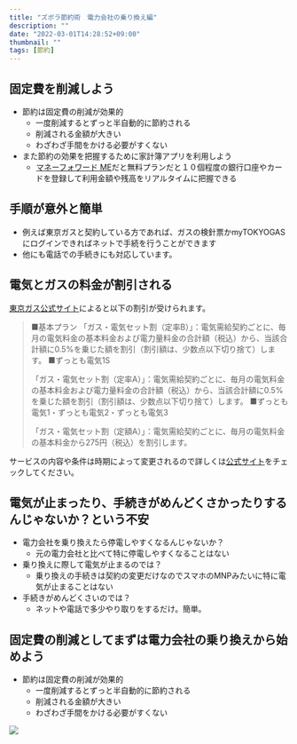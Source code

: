 ```yaml
---
title: "ズボラ節約術　電力会社の乗り換え編"
description: ""
date: "2022-03-01T14:28:52+09:00"
thumbnail: ""
tags: [節約]
---
```

## 固定費を削減しよう
- 節約は固定費の削減が効果的
  - 一度削減するとずっと半自動的に節約される
  - 削減される金額が大きい
  - わざわざ手間をかける必要がすくない
- また節約の効果を把握するために家計簿アプリを利用しよう
  - <a href="//ck.jp.ap.valuecommerce.com/servlet/referral?sid=3563352&pid=887689174" rel="nofollow"><img src="//ad.jp.ap.valuecommerce.com/servlet/gifbanner?sid=3563352&pid=887689174" height="1" width="1" border="0">マネーフォワード ME</a>だと無料プランだと１０個程度の銀行口座やカードを登録して利用金額や残高をリアルタイムに把握できる

## 手順が意外と簡単
- 例えば東京ガスと契約している方であれば、ガスの検針票かmyTOKYOGASにログインできればネットで手続を行うことができます
- 他にも電話での手続きにも対応しています。

## 電気とガスの料金が割引される
[東京ガス公式サイト](https://home.tokyo-gas.co.jp/power/ryokin/menu_waribiki/futai.html)によると以下の割引が受けられます。
> ■基本プラン
>   「ガス・電気セット割（定率B）」：電気需給契約ごとに、毎月の電気料金の基本料金および電力量料金の合計額（税込）から、当該合計額に0.5%を乗じた額を割引（割引額は、少数点以下切り捨て）します。
>     ■ずっとも電気1S
> 
>   「ガス・電気セット割（定率A）」：電気需給契約ごとに、毎月の電気料金の基本料金および電力量料金の合計額（税込）から、当該合計額に0.5%を乗じた額を割引（割引額は、少数点以下切り捨て）します。
>     ■ずっとも電気1・ずっとも電気2・ずっとも電気3
> 
>   「ガス・電気セット割（定額A）」：電気需給契約ごとに、毎月の電気料金の基本料金から275円（税込）を割引します。

サービスの内容や条件は時期によって変更されるので詳しくは[公式サイト](https://home.tokyo-gas.co.jp/power/ryokin/menu_waribiki/index.html)をチェックしてください。

## 電気が止まったり、手続きがめんどくさかったりするんじゃないか？という不安
- 電力会社を乗り換えたら停電しやすくなるんじゃないか？
  - 元の電力会社と比べて特に停電しやすくなることはない
- 乗り換えに際して電気が止まるのでは？
  - 乗り換えの手続きは契約の変更だけなのでスマホのMNPみたいに特に電気が止まることはない
- 手続きがめんどくさいのでは？
  - ネットや電話で多少やり取りをするだけ。簡単。

## 固定費の削減としてまずは電力会社の乗り換えから始めよう
- 節約は固定費の削減が効果的
  - 一度削減するとずっと半自動的に節約される
  - 削減される金額が大きい
  - わざわざ手間をかける必要がすくない

<script language="javascript" src="//ad.jp.ap.valuecommerce.com/servlet/jsbanner?sid=3563352&pid=887689161"></script><noscript><a href="//ck.jp.ap.valuecommerce.com/servlet/referral?sid=3563352&pid=887689161" rel="nofollow"><img src="//ad.jp.ap.valuecommerce.com/servlet/gifbanner?sid=3563352&pid=887689161" border="0"></a></noscript>
